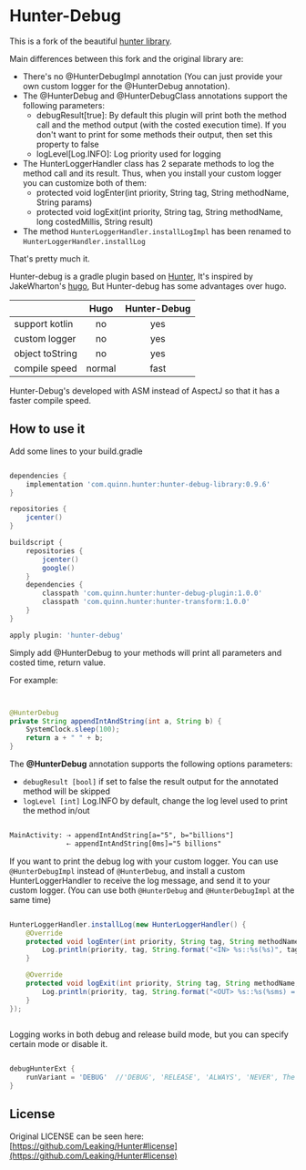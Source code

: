 # Hunter-Debug

This is a fork of the beautiful [hunter library](https://github.com/Leaking/Hunter).

Main differences between this fork and the original library are:

 * There's no @HunterDebugImpl annotation (You can just provide your own custom logger for the @HunterDebug annotation).
 * The @HunterDebug and @HunterDebugClass annotations support the following parameters:
    * debugResult[true]: By default this plugin will print both the method call and the method output (with the costed execution time). If you don't want to print for some methods their output, then set this property to false
    * logLevel[Log.INFO]: Log priority used for logging
 * The HunterLoggerHandler class has 2 separate methods to log the method call and its result. Thus, when you install your custom logger you can customize both of them:
    * protected void logEnter(int priority, String tag, String methodName, String params)
    * protected void logExit(int priority, String tag, String methodName, long costedMillis, String result)
 * The method `HunterLoggerHandler.installLogImpl` has been renamed to `HunterLoggerHandler.installLog`

That's pretty much it.



Hunter-debug is a gradle plugin based on [Hunter](https://github.com/Leaking/Hunter), It's inspired by JakeWharton's [hugo](https://github.com/JakeWharton/hugo), But Hunter-debug
has some advantages over hugo.

|       | Hugo     | Hunter-Debug     |
| ---------- | :-----------:  | :-----------: |
| support kotlin     | no     | yes     |
| custom logger     | no     | yes     |
| object toString     | no     | yes     |
| compile speed     | normal     | fast     |



Hunter-Debug's developed with ASM instead of AspectJ so that it has a faster compile speed.

## How to use it

Add some lines to your build.gradle

```groovy

dependencies {
    implementation 'com.quinn.hunter:hunter-debug-library:0.9.6'
}

repositories {
    jcenter()
}

buildscript {
    repositories {
        jcenter()
        google()
    }
    dependencies {
        classpath 'com.quinn.hunter:hunter-debug-plugin:1.0.0'
        classpath 'com.quinn.hunter:hunter-transform:1.0.0'
    }
}

apply plugin: 'hunter-debug'

```
Simply add @HunterDebug to your methods will print all parameters and costed time, return value.

For example:

```java


@HunterDebug
private String appendIntAndString(int a, String b) {
    SystemClock.sleep(100);
    return a + " " + b;
}

```

The **@HunterDebug** annotation supports the following options parameters:

 * `debugResult [bool]` if set to false the result output for the annotated method will be skipped
 * `logLevel [int]` Log.INFO by default, change the log level used to print the method in/out


```xml 

MainActivity: ⇢ appendIntAndString[a="5", b="billions"]
              ⇠ appendIntAndString[0ms]="5 billions"

```

If you want to print the debug log with your custom logger. You can use `@HunterDebugImpl` instead of `@HunterDebug`, and 
install a custom HunterLoggerHandler to receive the log message, and send it to your custom logger.
(You can use both `@HunterDebug` and `@HunterDebugImpl` at the same time)

```java 

HunterLoggerHandler.installLog(new HunterLoggerHandler() {
    @Override
    protected void logEnter(int priority, String tag, String methodName, String params) {
        Log.println(priority, tag, String.format("<IN> %s::%s(%s)", tag, methodName, params));
    }

    @Override
    protected void logExit(int priority, String tag, String methodName, long costedMillis, String result) {
        Log.println(priority, tag, String.format("<OUT> %s::%s(%sms) = %s", tag, methodName, costedMillis, result));
    }
});
        
```

Logging works in both debug and release build mode, but you can specify certain mode or disable it.

```groovy

debugHunterExt {
    runVariant = 'DEBUG'  //'DEBUG', 'RELEASE', 'ALWAYS', 'NEVER', The 'ALWAYS' is default value
}

``` 


## License

Original LICENSE can be seen here: [https://github.com/Leaking/Hunter#license](https://github.com/Leaking/Hunter#license)

    